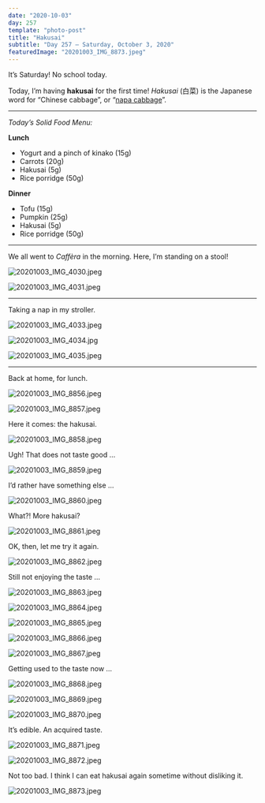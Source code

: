 ```yaml
---
date: "2020-10-03"
day: 257
template: "photo-post"
title: "Hakusai"
subtitle: "Day 257 – Saturday, October 3, 2020"
featuredImage: "20201003_IMG_8873.jpeg"
---
```


It’s Saturday! No school today.

Today, I’m having **hakusai** for the first time! <i>Hakusai</i> (白菜) is the Japanese word for “Chinese cabbage”, or “<a href="https://en.wikipedia.org/wiki/Napa_cabbage">napa cabbage</a>”.

<hr />

_Today’s Solid Food Menu:_

**Lunch**

- Yogurt and a pinch of kinako (15g)
- Carrots (20g)
- Hakusai (5g)
- Rice porridge (50g)

**Dinner**

- Tofu (15g)
- Pumpkin (25g)
- Hakusai (5g)
- Rice porridge (50g)

<hr />

We all went to *Caffèra* in the morning. Here, I’m standing on a stool!

![20201003_IMG_4030.jpeg](20201003_IMG_4030.jpeg)

![20201003_IMG_4031.jpeg](20201003_IMG_4031.jpeg)

<hr />

Taking a nap in my stroller.

![20201003_IMG_4033.jpeg](20201003_IMG_4033.jpeg)

![20201003_IMG_4034.jpg](20201003_IMG_4034.jpg)

![20201003_IMG_4035.jpeg](20201003_IMG_4035.jpeg)

<hr />

Back at home, for lunch.

![20201003_IMG_8856.jpeg](20201003_IMG_8856.jpeg)

![20201003_IMG_8857.jpeg](20201003_IMG_8857.jpeg)

Here it comes: the hakusai.

![20201003_IMG_8858.jpeg](20201003_IMG_8858.jpeg)

Ugh! That does not taste good …

![20201003_IMG_8859.jpeg](20201003_IMG_8859.jpeg)

I’d rather have something else …

![20201003_IMG_8860.jpeg](20201003_IMG_8860.jpeg)

What?! More hakusai?

![20201003_IMG_8861.jpeg](20201003_IMG_8861.jpeg)

OK, then, let me try it again.

![20201003_IMG_8862.jpeg](20201003_IMG_8862.jpeg)

Still not enjoying the taste …

![20201003_IMG_8863.jpeg](20201003_IMG_8863.jpeg)

![20201003_IMG_8864.jpeg](20201003_IMG_8864.jpeg)

![20201003_IMG_8865.jpeg](20201003_IMG_8865.jpeg)

![20201003_IMG_8866.jpeg](20201003_IMG_8866.jpeg)

![20201003_IMG_8867.jpeg](20201003_IMG_8867.jpeg)

Getting used to the taste now …

![20201003_IMG_8868.jpeg](20201003_IMG_8868.jpeg)

![20201003_IMG_8869.jpeg](20201003_IMG_8869.jpeg)

![20201003_IMG_8870.jpeg](20201003_IMG_8870.jpeg)

It’s edible. An acquired taste.

![20201003_IMG_8871.jpeg](20201003_IMG_8871.jpeg)

![20201003_IMG_8872.jpeg](20201003_IMG_8872.jpeg)

Not too bad. I think I can eat hakusai again sometime without disliking it.

![20201003_IMG_8873.jpeg](20201003_IMG_8873.jpeg)
